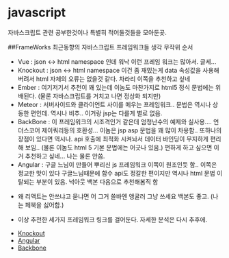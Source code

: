 # javascript
  자바스크립트 관련 공부한것이나 특별히 적어둘것들을 모아둔곳. 

##FrameWorks
최근동향의 자바스크립트 프레임워크들 생각
무작위 순서
- Vue : json <-> html namespace  인데 워낙 이런 프레임 워크는 많아서. 글세...
- Knockout : json <-> html namespace 이건 좀 재밌는게 data 속성값을 사용해버려서 html 자체의 오류는 없을것 같다. 차라리 이쪽을 추천하고 싶네
- Ember : 여기저기서 추천이 꽤 있는데 이놈도 마찬가지로 html5 정식 문법에는 위배된다. (물론 자바스크립트를 거치고 나면 정상화 되지만)
- Meteor : 서버사이드와 클라이언트 사이를 메우는 프레임워크.. 문법은 역시나 상동한 편인데. 역시나 비추.. 이거랑 jsp는 다를게 별로 없음.
- BackBone : 이 프레임워크의 시조격인거 같은데 엄청난수의 예제와 실사용.... 언더스코어 제이쿼리등의 호환성... 이놈은 jsp asp 문법을 꽤 많이 차용함.. 또하나의 장점이 있다면 역시나. api 호출에 최적화 시켜놔서 데이터 바인딩이 무지하게 편리해 보임.. (물론 이놈도 html 5 기본 문법에는 어긋나 있음.) 편하게 하고 싶으면 이거 추천하고 싶네... 나는 물론 안씀.
- Angular : 구글 느님이 만들어 뿌리신 js 프레임워크 이쪽이 원조인듯 함.. 이쪽은 정교한 맛이 있다 구글느님때문에 함수 api도 정갈한 편이지만 역시나 html 문법 이탈되는 부분이 있음. 넉아웃 백본 다음으로 추천해봄직 함
* 왜 리액트는 안쓰냐고 묻냐면 어 그거 쓸바엔 앵귤러 그냥 쓰세요 백본도 좋고. (나는 페북을 싫어함.)

+ 이상 추천한 세가지 프레임워크 링크를 걸어둔다. 자세한 분석은 다시 추후에.
- [Knockout](http://knockoutjs.com/)
- [Angular](https://www.angularjs.org/)
- [Backbone](http://backbonejs.org/)

